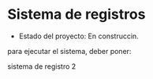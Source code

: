 <h1> Sistema de registros</h1>

- Estado del proyecto: En construccin.

para ejecutar el sistema, deber poner:

sistema de registro 2
